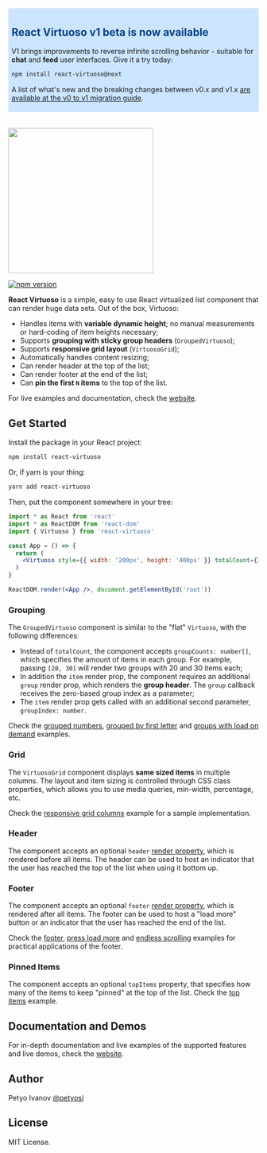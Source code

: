 <div style=" border-radius: 4px; padding: 0.4rem; background: #cce5ff; border: #b8daff; margin-bottom: 2rem">
  <h2 style="color: #004085;">React Virtuoso v1 beta is now available</h2>

  V1 brings improvements to reverse infinite scrolling behavior - suitable for **chat** and **feed** user interfaces. Give it a try today:

  ```sh
  npm install react-virtuoso@next
  ```

  A list of what's new and the breaking changes between v0.x and v1.x [are available at the v0 to v1 migration guide](https://github.com/petyosi/react-virtuoso/blob/next/site/docs/migrate-v0-to-v1.md). 
</div>

<img src="https://user-images.githubusercontent.com/13347/57673110-85aab180-7623-11e9-97b4-27bbdcf8cf40.png" width="292">

[![npm version](https://badge.fury.io/js/react-virtuoso.svg)](https://badge.fury.io/js/react-virtuoso)


**React Virtuoso** is a simple, easy to use React virtualized list component that can render huge data sets.
Out of the box, Virtuoso:

- Handles items with **variable dynamic height**; no manual measurements or hard-coding of item heights necessary;
- Supports **grouping with sticky group headers** (`GroupedVirtuoso`);
- Supports **responsive grid layout** (`VirtuosoGrid`);
- Automatically handles content resizing;
- Can render header at the top of the list;
- Can render footer at the end of the list;
- Can **pin the first `N` items** to the top of the list.

For live examples and documentation, check the [website](//virtuoso.dev).

## Get Started

Install the package in your React project:

```sh
npm install react-virtuoso
```

Or, if yarn is your thing:

```sh
yarn add react-virtuoso
```

Then, put the component somewhere in your tree:

```jsx
import * as React from 'react'
import * as ReactDOM from 'react-dom'
import { Virtuoso } from 'react-virtuoso'

const App = () => {
  return (
    <Virtuoso style={{ width: '200px', height: '400px' }} totalCount={200} item={index => <div>Item {index}</div>} />
  )
}

ReactDOM.render(<App />, document.getElementById('root'))
```

### Grouping

The `GroupedVirtuoso` component is similar to the "flat" `Virtuoso`, with the following differences:

- Instead of `totalCount`, the component accepts `groupCounts: number[]`, which specifies the amount of items in each group.
  For example, passing `[20, 30]` will render two groups with 20 and 30 items each;
- In addition the `item` render prop, the component requires an additional `group` render prop,
  which renders the **group header**. The `group` callback receives the zero-based group index as a parameter;
- The `item` render prop gets called with an additional second parameter, `groupIndex: number`.

Check the
[grouped numbers](https://virtuoso.dev/grouped-numbers),
[grouped by first letter](https://virtuoso.dev/grouped-by-first-letter) and
[groups with load on demand](https://virtuoso.dev/grouped-with-load-on-demand)
examples.

### Grid

The `VirtuosoGrid` component displays **same sized items** in multiple columns.
The layout and item sizing is controlled through CSS class properties, which allows you to use media queries, min-width, percentage, etc.

Check the [responsive grid columns](https://virtuoso.dev/grid-responsive-columns) example for a sample implementation.

### Header

The component accepts an optional
`header` [render property](https://reactjs.org/docs/render-props.html),
which is rendered before all items.
The header can be used to host an indicator that the user has reached the top of the list when using it bottom up.

### Footer

The component accepts an optional
`footer` [render property](https://reactjs.org/docs/render-props.html),
which is rendered after all items.
The footer can be used to host a "load more" button
or an indicator that the user has reached the end of the list.

Check the [footer](https://virtuoso.dev/footer), [press load more](https://virtuoso.dev/press-to-load-more) and [endless scrolling](https://virtuoso.dev/endless-scrolling) examples for practical applications of the footer.

### Pinned Items

The component accepts an optional `topItems` property, that specifies
how many of the items to keep "pinned" at the top of the list. Check the [top items](https://virtuoso.dev/top-items) example.

## Documentation and Demos

For in-depth documentation and live examples of the supported features and live demos, check the [website](https://virtuoso.dev).

## Author

Petyo Ivanov [@petyosi](https://twitter.com/petyosi)

## License

MIT License.
